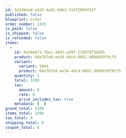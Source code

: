 ```yaml
---
id: 5d3d64a8-ad2d-4a91-b962-f2df2069fd2f
published: false
blueprint: order
order_number: 1325
is_paid: false
is_shipped: false
is_refunded: false
items:
  -
    id: 9a18e073-7bec-49d2-a39f-13d5fdf3dd55
    product: 66e767a9-ee34-4dc4-8681-d09bb59f0cf5
    variant:
      variant: 10km
      product: 66e767a9-ee34-4dc4-8681-d09bb59f0cf5
    quantity: 1
    total: 3200
    tax:
      amount: 0
      rate: 0
      price_includes_tax: true
    metadata: {  }
grand_total: 3200
items_total: 3200
tax_total: 0
shipping_total: 0
coupon_total: 0
---
```

